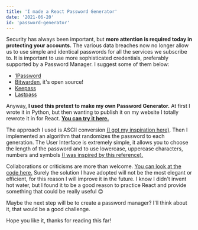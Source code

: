 ```yaml
---
title: 'I made a React Password Generator'
date: '2021-06-20'
id: 'password-generator'
---
```


Security has always been important, but **more attention is required today in protecting your accounts.** The various data breaches now no longer allow us to use simple and identical passwords for all the services we subscribe to. It is important to use more sophisticated credentials, preferably supported by a Password Manager. I suggest some of them below:

- [1Password](https://1password.com/)
- [Bitwarden](https://bitwarden.com/), it's open source!
- [Keepass](https://keepass.info/)
- [Lastpass](https://www.lastpass.com/it/)

Anyway, **I used this pretext to make my own Password Generator.** At first I wrote it in Python, but then wanting to publish it on my website I totally rewrote it in for React. **[You can try it here.](/coding-projects/password-generator)**

The approach I used is ASCII conversion [(I got my inspiration here)](https://www.studytonight.com/post/building-a-password-generator-with-javascript). Then I implemented an algorithm that randomizes the password to each generation. The User Interface is extremely simple, it allows you to choose the length of the password and to use lowercase, uppercase characters, numbers and symbols [(I was inspired by this reference).](https://www.studytonight.com/post/building-a-password-generator-with-javascript)

Collaborations or criticisms are more than welcome. [You can look at the code here.](https://github.com/simoneb1x/simonebellavia/blob/main/pages/coding-projects/password-generator.js) Surely the solution I have adopted will not be the most elegant or efficient, for this reason I will improve it in the future. I know I didn't invent hot water, but I found it to be a good reason to practice React and provide something that could be really useful 😊

Maybe the next step will be to create a password manager? I'll think about it, that would be a good challenge.

Hope you like it, thanks for reading this far!